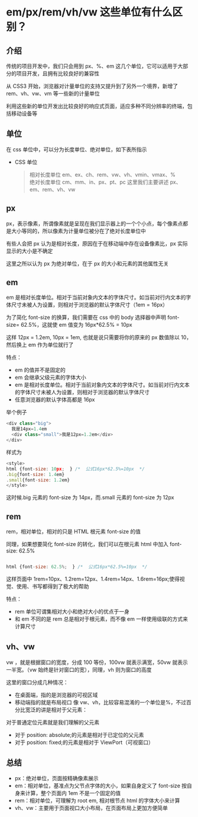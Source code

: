 # em/px/rem/vh/vw 这些单位有什么区别？

## 介绍

传统的项目开发中，我们只会用到 px、%、em 这几个单位，它可以适用于大部分的项目开发，且拥有比较良好的兼容性

从 CSS3 开始，浏览器对计量单位的支持又提升到了另外一个境界，新增了 rem、vh、vw、vm 等一些新的计量单位

利用这些新的单位开发出比较良好的响应式页面，适应多种不同分辨率的终端，包括移动设备等

## 单位

在 css 单位中，可以分为长度单位、绝对单位，如下表所指示

- CSS 单位
  > 相对长度单位 em、ex、ch、rem、vw、vh、vmin、vmax、%  
  > 绝对长度单位 cm、mm、in、px、pt、pc
  > 这里我们主要讲述 px、em、rem、vh、vw

## px

px，表示像素，所谓像素就是呈现在我们显示器上的一个个小点，每个像素点都是大小等同的，所以像素为计量单位被分在了绝对长度单位中

有些人会把 px 认为是相对长度，原因在于在移动端中存在设备像素比，px 实际显示的大小是不确定

这里之所以认为 px 为绝对单位，在于 px 的大小和元素的其他属性无关

## em

em 是相对长度单位。相对于当前对象内文本的字体尺寸。如当前对行内文本的字体尺寸未被人为设置，则相对于浏览器的默认字体尺寸（1em = 16px）

为了简化 font-size 的换算，我们需要在 css 中的 body 选择器中声明 font-size= 62.5%，这就使 em 值变为 16px\*62.5% = 10px

这样 12px = 1.2em, 10px = 1em, 也就是说只需要将你的原来的 px 数值除以 10，然后换上 em 作为单位就行了

特点：

- em 的值并不是固定的
- em 会继承父级元素的字体大小
- em 是相对长度单位。相对于当前对象内文本的字体尺寸。如当前对行内文本的字体尺寸未被人为设置，则相对于浏览器的默认字体尺寸
- 任意浏览器的默认字体高都是 16px

举个例子

```javascript
<div class="big">
  我是14px=1.4em
  <div class="small">我是12px=1.2em</div>
</div>
```

样式为

```javascript
<style>
html {font-size: 10px;  } /*  公式16px*62.5%=10px  */
.big{font-size: 1.4em}
.small{font-size: 1.2em}
</style>
```

这时候.big 元素的 font-size 为 14px，而.small 元素的 font-size 为 12px

## rem

rem，相对单位，相对的只是 HTML 根元素 font-size 的值

同理，如果想要简化 font-size 的转化，我们可以在根元素 html 中加入 font-size: 62.5%

```javascript

html {font-size: 62.5%;  } /*  公式16px*62.5%=10px  */
```

这样页面中 1rem=10px、1.2rem=12px、1.4rem=14px、1.6rem=16px;使得视觉、使用、书写都得到了极大的帮助

特点：

- rem 单位可谓集相对大小和绝对大小的优点于一身
- 和 em 不同的是 rem 总是相对于根元素，而不像 em 一样使用级联的方式来计算尺寸

## vh、vw

vw ，就是根据窗口的宽度，分成 100 等份，100vw 就表示满宽，50vw 就表示一半宽。（vw 始终是针对窗口的宽），同理，vh 则为窗口的高度

这里的窗口分成几种情况：

- 在桌面端，指的是浏览器的可视区域
- 移动端指的就是布局视口
  像 vw、vh，比较容易混淆的一个单位是%，不过百分比宽泛的讲是相对于父元素：

对于普通定位元素就是我们理解的父元素

- 对于 position: absolute;的元素是相对于已定位的父元素
- 对于 position: fixed;的元素是相对于 ViewPort（可视窗口）

## 总结

- px：绝对单位，页面按精确像素展示
- em：相对单位，基准点为父节点字体的大小，如果自身定义了 font-size 按自身来计算，整个页面内 1em 不是一个固定的值
- rem：相对单位，可理解为 root em, 相对根节点 html 的字体大小来计算
- vh、vw：主要用于页面视口大小布局，在页面布局上更加方便简单

